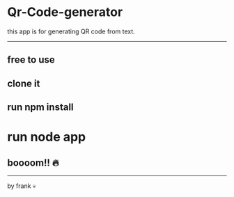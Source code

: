 # Qr-Code-generator
this app is for generating QR code  from text. 

---
## free to use 
## clone it 
## run npm install
# run node app
## boooom!! :fire:
---
by frank :skull:
